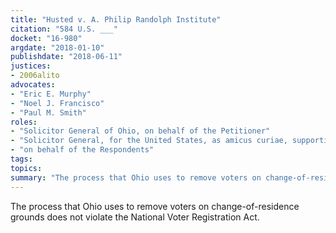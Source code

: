 ```yaml
---
title: "Husted v. A. Philip Randolph Institute"
citation: "584 U.S. ___"
docket: "16-980"
argdate: "2018-01-10"
publishdate: "2018-06-11"
justices:
- 2006alito
advocates:
- "Eric E. Murphy"
- "Noel J. Francisco"
- "Paul M. Smith"
roles:
- "Solicitor General of Ohio, on behalf of the Petitioner"
- "Solicitor General, for the United States, as amicus curiae, supporting the Petitioner"
- "on behalf of the Respondents"
tags:
topics:
summary: "The process that Ohio uses to remove voters on change-of-residence grounds does not violate the National Voter Registration Act."
---
```

The process that Ohio uses to remove voters on change-of-residence grounds does not violate the National Voter Registration Act.

